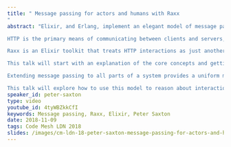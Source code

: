 ```yaml
---
title: " Message passing for actors and humans with Raxx
"
abstract: "Elixir, and Erlang, implement an elegant model of message passing. This is their secret sauce for managing concurrency.

HTTP is the primary means of communicating between clients and servers, and often between servers and other servers, it is a protocol for message passing.

Raxx is an Elixir toolkit that treats HTTP interactions as just another kind of message. These external messages are handled in a way completely analagous to internal messages between processes.

This talk will start with an explanation of the core concepts and getting started with Raxx.

Extending message passing to all parts of a system provides a uniform model to describe it.

This talk will explore how to use this model to reason about interactions in an extended web application, from server to browser to human."
speaker_id: peter-saxton
type: video
youtube_id: 4tyWBZkkCfI
keywords: Message passing, Raxx, Elixir, Peter Saxton
date: 2018-11-09
tags: Code Mesh LDN 2018
slides: /images/cm-ldn-18-peter-saxton-message-passing-for-actors-and-humans-compressed.pdf
---
```


